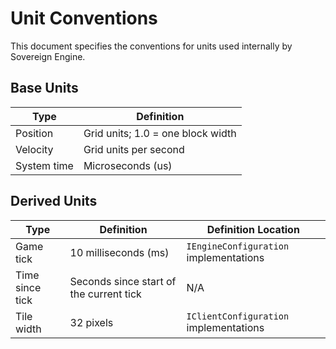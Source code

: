 # Unit Conventions

This document specifies the conventions for units used internally by
Sovereign Engine.

## Base Units

Type | Definition
--- | ---
Position | Grid units; 1.0 = one block width
Velocity | Grid units per second
System time | Microseconds (us)

## Derived Units

Type | Definition | Definition Location
--- | --- | ---
Game tick | 10 milliseconds (ms) | `IEngineConfiguration` implementations
Time since tick | Seconds since start of the current tick | N/A
Tile width | 32 pixels | `IClientConfiguration` implementations

